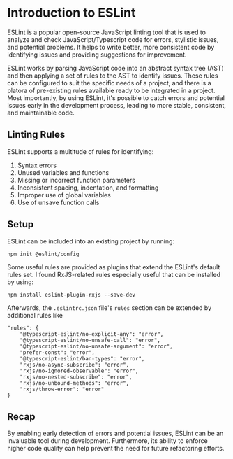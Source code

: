 <!--
date=2023-03-05
topic=Code Quality
summary=Provides a brief introduction into ESLint.
-->

# Introduction to ESLint

ESLint is a popular open-source JavaScript linting tool that is used to analyze and check JavaScript/Typescript code for errors, stylistic issues, and potential problems. It helps to write better, more consistent code by identifying issues and providing suggestions for improvement.

ESLint works by parsing JavaScript code into an abstract syntax tree (AST) and then applying a set of rules to the AST to identify issues. These rules can be configured to suit the specific needs of a project, and there is a platora of pre-existing rules available ready to be integrated in a project. Most importantly, by using ESLint, it's possible to catch errors and potential issues early in the development process, leading to more stable, consistent, and maintainable code. 

## Linting Rules

ESLint supports a multitude of rules for identifying:

1. Syntax errors
2. Unused variables and functions
3. Missing or incorrect function parameters
4. Inconsistent spacing, indentation, and formatting
5. Improper use of global variables
6. Use of unsave function calls

## Setup

ESLint can be included into an existing project by running:

```TS
npm init @eslint/config
```

Some useful rules are provided as plugins that extend the ESLint's default rules set. I found RxJS-related rules especially useful that can be installed by using:

```TS
npm install eslint-plugin-rxjs --save-dev
```

Afterwards, the <code>.eslintrc.json</code> file's <code>rules</code> section can be extended by additional rules like

```TS
"rules": {
    "@typescript-eslint/no-explicit-any": "error",
    "@typescript-eslint/no-unsafe-call": "error",
    "@typescript-eslint/no-unsafe-argument": "error",
    "prefer-const": "error",
    "@typescript-eslint/ban-types": "error",
    "rxjs/no-async-subscribe": "error",
    "rxjs/no-ignored-observable": "error",
    "rxjs/no-nested-subscribe": "error",
    "rxjs/no-unbound-methods": "error",
    "rxjs/throw-error": "error"
}
```

## Recap

By enabling early detection of errors and potential issues, ESLint can be an invaluable tool during development. Furthermore, its ability to enforce higher code quality can help prevent the need for future refactoring efforts.
